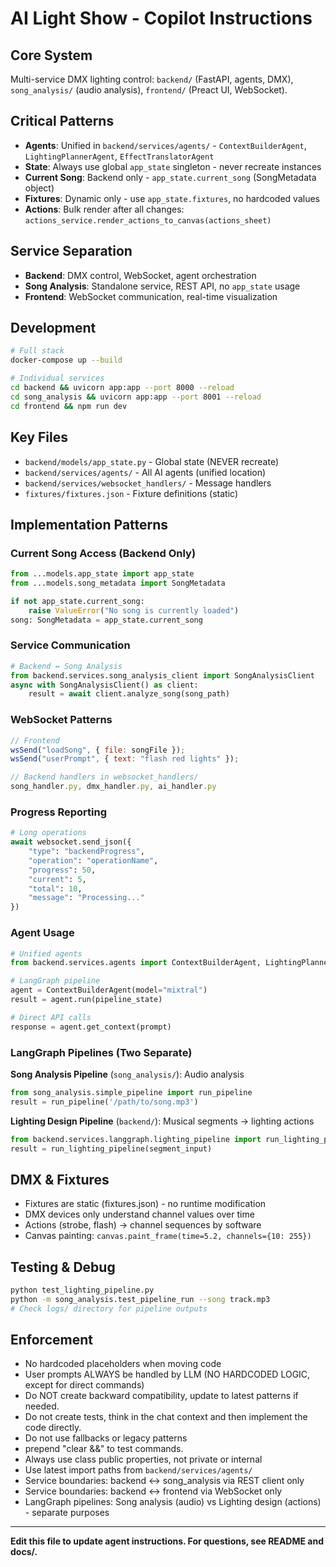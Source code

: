 # AI Light Show - Copilot Instructions

## Core System
Multi-service DMX lighting control: `backend/` (FastAPI, agents, DMX), `song_analysis/` (audio analysis), `frontend/` (Preact UI, WebSocket).

## Critical Patterns
- **Agents**: Unified in `backend/services/agents/` - `ContextBuilderAgent`, `LightingPlannerAgent`, `EffectTranslatorAgent`
- **State**: Always use global `app_state` singleton - never recreate instances
- **Current Song**: Backend only - `app_state.current_song` (SongMetadata object)
- **Fixtures**: Dynamic only - use `app_state.fixtures`, no hardcoded values
- **Actions**: Bulk render after all changes: `actions_service.render_actions_to_canvas(actions_sheet)`

## Service Separation
- **Backend**: DMX control, WebSocket, agent orchestration
- **Song Analysis**: Standalone service, REST API, no `app_state` usage
- **Frontend**: WebSocket communication, real-time visualization

## Development
```bash
# Full stack
docker-compose up --build

# Individual services  
cd backend && uvicorn app:app --port 8000 --reload
cd song_analysis && uvicorn app:app --port 8001 --reload
cd frontend && npm run dev
```

## Key Files
- `backend/models/app_state.py` - Global state (NEVER recreate)
- `backend/services/agents/` - All AI agents (unified location)
- `backend/services/websocket_handlers/` - Message handlers
- `fixtures/fixtures.json` - Fixture definitions (static)

## Implementation Patterns

### Current Song Access (Backend Only)
```python
from ...models.app_state import app_state
from ...models.song_metadata import SongMetadata

if not app_state.current_song:
    raise ValueError("No song is currently loaded")
song: SongMetadata = app_state.current_song
```

### Service Communication
```python
# Backend ↔ Song Analysis
from backend.services.song_analysis_client import SongAnalysisClient
async with SongAnalysisClient() as client:
    result = await client.analyze_song(song_path)
```

### WebSocket Patterns
```javascript
// Frontend
wsSend("loadSong", { file: songFile });
wsSend("userPrompt", { text: "flash red lights" });

// Backend handlers in websocket_handlers/
song_handler.py, dmx_handler.py, ai_handler.py
```

### Progress Reporting
```python
# Long operations
await websocket.send_json({
    "type": "backendProgress",
    "operation": "operationName",
    "progress": 50,
    "current": 5,
    "total": 10,
    "message": "Processing..."
})
```

### Agent Usage
```python
# Unified agents
from backend.services.agents import ContextBuilderAgent, LightingPlannerAgent, EffectTranslatorAgent

# LangGraph pipeline
agent = ContextBuilderAgent(model="mixtral")
result = agent.run(pipeline_state)

# Direct API calls
response = agent.get_context(prompt)
```

### LangGraph Pipelines (Two Separate)

**Song Analysis Pipeline** (`song_analysis/`): Audio analysis
```python
from song_analysis.simple_pipeline import run_pipeline
result = run_pipeline('/path/to/song.mp3')
```

**Lighting Design Pipeline** (`backend/`): Musical segments → lighting actions
```python
from backend.services.langgraph.lighting_pipeline import run_lighting_pipeline
result = run_lighting_pipeline(segment_input)
```

## DMX & Fixtures
- Fixtures are static (fixtures.json) - no runtime modification
- DMX devices only understand channel values over time
- Actions (strobe, flash) → channel sequences by software
- Canvas painting: `canvas.paint_frame(time=5.2, channels={10: 255})`

## Testing & Debug
```bash
python test_lighting_pipeline.py
python -m song_analysis.test_pipeline_run --song track.mp3
# Check logs/ directory for pipeline outputs
```

## Enforcement
- No hardcoded placeholders when moving code
- User prompts ALWAYS be handled by LLM (NO HARDCODED LOGIC, except for direct commands)
- Do NOT create backward compatibility, update to latest patterns if needed.
- Do not create tests, think in the chat context and then implement the code directly.
- Do not use fallbacks or legacy patterns
- prepend "clear &&" to test commands.
- Always use class public properties, not private or internal
- Use latest import paths from `backend/services/agents/`
- Service boundaries: backend ↔ song_analysis via REST client only
- Service boundaries: backend ↔ frontend via WebSocket only
- LangGraph pipelines: Song analysis (audio) vs Lighting design (actions) - separate purposes

---
**Edit this file to update agent instructions. For questions, see README and docs/.**
